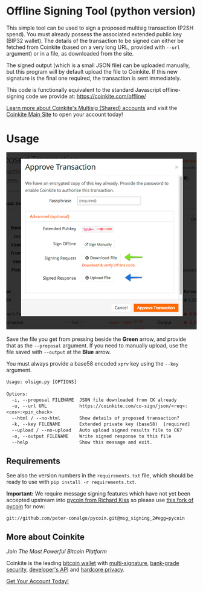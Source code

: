 # Offline Signing Tool (python version)

This simple tool can be used to sign a proposed multisig transaction
(P2SH spend). You must already possess the associated extended public key
(BIP32 wallet). The details of the transaction to be signed can
either be fetched from Coinkite (based on a very long URL, provided
with `--url` argument) or in a file, as downloaded from the site.

The signed output (which is a small JSON file) can be uploaded
manually, but this program will by default upload the file to
Coinkite.  If this new signature is the final one required, the
transaction is sent immediately.

This code is functionally equivalent to the standard Javascript
offline-signing code we provide at: <https://coinkite.com/offline/>

[Learn more about Coinkite's Multisig (Shared) accounts](https://coinkite.com/faq/multisig)
and visit the [Coinkite Main Site](https://coinkite.com/) to open your
account today!

# Usage

![form screenshot](example-form.png "Example from Coinkite.com")

Save the file you get from pressing beside the **Green** arrow, and 
provide that as the `--proposal` argument. If you need to manually upload,
use the file saved with `--output` at the **Blue** arrow.

You must always provide a base58 encoded `xprv` key
using the `--key` argument.

````
Usage: olsign.py [OPTIONS]

Options:
  -i, --proposal FILENAME  JSON file downloaded from CK already
  -u, --url URL            https://coinkite.com/co-sign/json/<req>:<cos>:<pin_check>
  --html / --no-html       Show details of proposed transaction?
  -k, --key FILENAME       Extended private key (base58)  [required]
  --upload / --no-upload   Auto upload signed results file to CK?
  -o, --output FILENAME    Write signed response to this file
  --help                   Show this message and exit.
````

## Requirements

See also the version numbers in the `requirements.txt` file, which should
be ready to use with `pip install -r requirements.txt`.

**Important:** We require message signing features which have not yet been
accepted upstream into [pycoin from Richard Kiss](https://github.com/richardkiss/pycoin)
so please use [this fork of pycoin](https://github.com/peter-conalgo/pycoin/tree/msg_signing_2)
for now:

    git://github.com/peter-conalgo/pycoin.git@msg_signing_2#egg=pycoin


## More about Coinkite

_Join The Most Powerful Bitcoin Platform_

Coinkite is the leading [bitcoin wallet](/faq/features) with [multi-signature](/faq/multisig), [bank-grade security](/faq/security), [developer's API](/faq/developers) and [hardcore privacy](/privacy).

[Get Your Account Today!](https://coinkite.com/)


